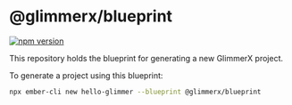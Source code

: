# @glimmerx/blueprint

[![npm version](https://badge.fury.io/js/%40glimmerx%2Fblueprint.svg)](https://badge.fury.io/js/%40glimmerx%2Fblueprint)

This repository holds the blueprint for generating a new GlimmerX project.

To generate a project using this blueprint:

```bash
npx ember-cli new hello-glimmer --blueprint @glimmerx/blueprint
```
